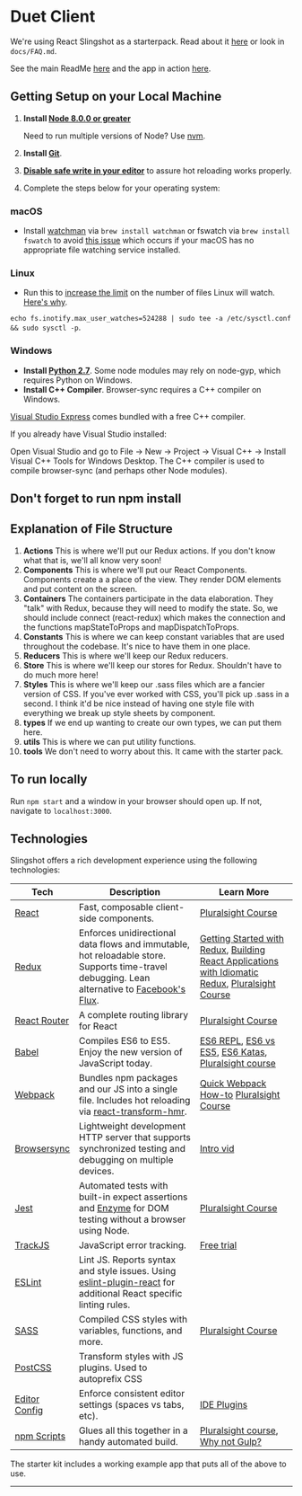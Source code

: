 # Duet Client

We're using React Slingshot as a starterpack. Read about it [here](https://github.com/coryhouse/react-slingshot) or look in `docs/FAQ.md`.

See the main ReadMe [here](https://github.com/dartmouth-cs98/duet-wiki) and the app in action [here](http://duetwith.me).

## Getting Setup on your Local Machine

1. **Install [Node 8.0.0 or greater](https://nodejs.org)**

    Need to run multiple versions of Node? Use [nvm](https://github.com/creationix/nvm).

2. **Install [Git](https://git-scm.com/downloads)**.

3. **[Disable safe write in your editor](https://webpack.js.org/guides/development/#adjusting-your-text-editor)** to assure hot reloading works properly.

4. Complete the steps below for your operating system:

### macOS

* Install [watchman](https://facebook.github.io/watchman/) via `brew install watchman` or fswatch via `brew install fswatch` to avoid [this issue](https://github.com/facebook/create-react-app/issues/871) which occurs if your macOS has no appropriate file watching service installed.

### Linux

* Run this to [increase the limit](http://stackoverflow.com/questions/16748737/grunt-watch-error-waiting-fatal-error-watch-enospc) on the number of files Linux will watch. [Here's why](https://github.com/coryhouse/react-slingshot/issues/6).

`echo fs.inotify.max_user_watches=524288 | sudo tee -a /etc/sysctl.conf && sudo sysctl -p`.

### Windows

* **Install [Python 2.7](https://www.python.org/downloads/)**. Some node modules may rely on node-gyp, which requires Python on Windows.
* **Install C++ Compiler**. Browser-sync requires a C++ compiler on Windows.

[Visual Studio Express](https://www.visualstudio.com/en-US/products/visual-studio-express-vs) comes bundled with a free C++ compiler.

If you already have Visual Studio installed:

Open Visual Studio and go to File -> New -> Project -> Visual C++ -> Install Visual C++ Tools for Windows Desktop.
The C++ compiler is used to compile browser-sync (and perhaps other Node modules).

## **Don't forget to run npm install**

## Explanation of File Structure
1. **Actions**
    This is where we'll put our Redux actions. If you don't know what that is, we'll all know very soon!
2. **Components**
    This is where we'll put our React Components.  Components create a a place of the view. They render DOM elements and put content on the screen. 
3. **Containers**
    The containers participate in the data elaboration. They "talk" with Redux, because they will need to modify the state. So, we should include connect (react-redux) which makes the connection and the functions mapStateToProps and mapDispatchToProps.
4. **Constants**
    This is where we can keep constant variables that are used throughout the codebase. It's nice to have them in one place.
5. **Reducers**
    This is where we'll keep our Redux reducers. 
6. **Store**
    This is where we'll keep our stores for Redux. Shouldn't have to do much more here!
7. **Styles**
    This is where we'll keep our .sass files which are a fancier version of CSS. If you've ever worked with CSS, you'll pick up .sass in a second. I think it'd be nice instead of having one style file with everything we break up style sheets by component.
8. **types**
    If we end up wanting to create our own types, we can put them here.
9. **utils**
    This is where we can put utility functions.
10. **tools**
    We don't need to worry about this. It came with the starter pack.

## To run locally
Run `npm start` and a window in your browser should open up. If not, navigate to `localhost:3000`.

## Technologies

Slingshot offers a rich development experience using the following technologies:

| **Tech** | **Description** |**Learn More**|
|----------|-------|---|
|  [React](https://facebook.github.io/react/)  |   Fast, composable client-side components.    | [Pluralsight Course](https://www.pluralsight.com/courses/react-flux-building-applications)  |
|  [Redux](http://redux.js.org) |  Enforces unidirectional data flows and immutable, hot reloadable store. Supports time-travel debugging. Lean alternative to [Facebook's Flux](https://facebook.github.io/flux/docs/overview.html).| [Getting Started with Redux](https://egghead.io/courses/getting-started-with-redux), [Building React Applications with Idiomatic Redux](https://egghead.io/courses/building-react-applications-with-idiomatic-redux), [Pluralsight Course](http://www.pluralsight.com/courses/react-redux-react-router-es6)|
|  [React Router](https://github.com/reactjs/react-router) | A complete routing library for React | [Pluralsight Course](https://www.pluralsight.com/courses/react-flux-building-applications) |
|  [Babel](http://babeljs.io) |  Compiles ES6 to ES5. Enjoy the new version of JavaScript today.     | [ES6 REPL](https://babeljs.io/repl/), [ES6 vs ES5](http://es6-features.org), [ES6 Katas](http://es6katas.org), [Pluralsight course](https://www.pluralsight.com/courses/javascript-fundamentals-es6)    |
| [Webpack](https://webpack.js.org) | Bundles npm packages and our JS into a single file. Includes hot reloading via [react-transform-hmr](https://www.npmjs.com/package/react-transform-hmr). | [Quick Webpack How-to](https://github.com/petehunt/webpack-howto) [Pluralsight Course](https://www.pluralsight.com/courses/webpack-fundamentals)|
| [Browsersync](https://www.browsersync.io/) | Lightweight development HTTP server that supports synchronized testing and debugging on multiple devices. | [Intro vid](https://www.youtube.com/watch?time_continue=1&v=heNWfzc7ufQ)|
| [Jest](https://facebook.github.io/jest/) | Automated tests with built-in expect assertions and [Enzyme](https://github.com/airbnb/enzyme) for DOM testing without a browser using Node. | [Pluralsight Course](https://www.pluralsight.com/courses/testing-javascript) |
| [TrackJS](https://trackjs.com/) | JavaScript error tracking. | [Free trial](https://my.trackjs.com/signup)|  
| [ESLint](http://eslint.org/)| Lint JS. Reports syntax and style issues. Using [eslint-plugin-react](https://github.com/yannickcr/eslint-plugin-react) for additional React specific linting rules. | |
| [SASS](http://sass-lang.com/) | Compiled CSS styles with variables, functions, and more. | [Pluralsight Course](https://www.pluralsight.com/courses/better-css)|
| [PostCSS](https://github.com/postcss/postcss) | Transform styles with JS plugins. Used to autoprefix CSS |
| [Editor Config](http://editorconfig.org) | Enforce consistent editor settings (spaces vs tabs, etc). | [IDE Plugins](http://editorconfig.org/#download) |
| [npm Scripts](https://docs.npmjs.com/misc/scripts)| Glues all this together in a handy automated build. | [Pluralsight course](https://www.pluralsight.com/courses/npm-build-tool-introduction), [Why not Gulp?](https://medium.com/@housecor/why-i-left-gulp-and-grunt-for-npm-scripts-3d6853dd22b8#.vtaziro8n)  |

The starter kit includes a working example app that puts all of the above to use.

---

